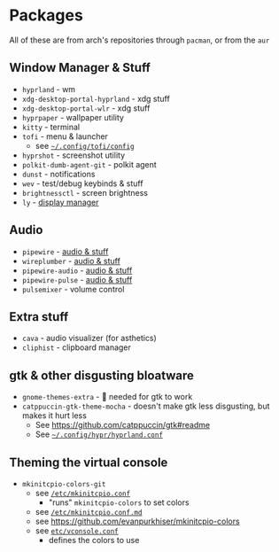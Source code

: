 # Packages

All of these are from arch's repositories through `pacman`, or from the `aur`

## Window Manager & Stuff

 - `hyprland` - wm
 - `xdg-desktop-portal-hyprland` - xdg stuff
 - `xdg-desktop-portal-wlr` - xdg stuff
 - `hyprpaper` - wallpaper utility
 - `kitty` - terminal
 - `tofi` - menu & launcher
   - see [`~/.config/tofi/config`](./home/ehan/.config/tofi/config)
 - `hyprshot` - screenshot utility
 - `polkit-dumb-agent-git` - polkit agent
 - `dunst` - notifications
 - `wev` - test/debug keybinds & stuff
 - `brightnessctl` - screen brightness
 - `ly` - [display manager](./dm.md)

## Audio

 - `pipewire` - [audio & stuff](./audio.md)
 - `wireplumber` - [audio & stuff](./audio.md)
 - `pipewire-audio` - [audio & stuff](./audio.md)
 - `pipewire-pulse` - [audio & stuff](./audio.md)
 - `pulsemixer` - volume control

## Extra stuff

 - `cava` - audio visualizer (for asthetics)
 - `cliphist` - clipboard manager

## gtk & other disgusting bloatware

 - `gnome-themes-extra` - 🤮 needed for gtk to work
 - `catppuccin-gtk-theme-mocha` - doesn't make gtk less disgusting, but makes it hurt less
   - See https://github.com/catppuccin/gtk#readme
   - See [`~/.config/hypr/hyprland.conf`](./home/ehan/.config/hypr/hyprland.conf)

## Theming the virtual console

 - `mkinitcpio-colors-git`
   - see [`/etc/mkinitcpio.conf`](./etc/mkinitcpio.conf)
     - "runs" `mkinitcpio-colors` to set colors
   - see [`/etc/mkinitcpio.conf.md`](./etc/mkinitcpio.conf.md)
   - see https://github.com/evanpurkhiser/mkinitcpio-colors
   - see [`etc/vconsole.conf`](./etc/vconsole.conf)
     - defines the colors to use
